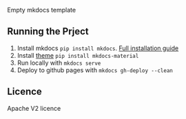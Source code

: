 Empty mkdocs template

## Running the Prject

1. Install mkdocs `pip install mkdocs`. [Full installation guide](http://www.mkdocs.org/#installation)
2. Install [theme](https://github.com/squidfunk/mkdocs-material) `pip install mkdocs-material`
3. Run locally with `mkdocs serve`
4. Deploy to github pages with `mkdocs gh-deploy --clean`

## Licence

Apache V2 licence
